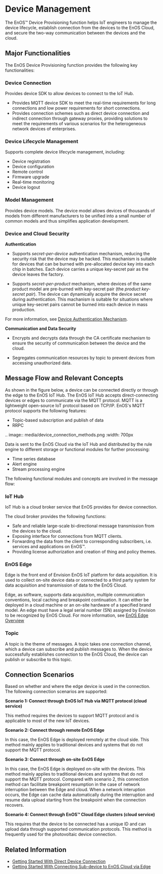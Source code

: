 # Device Management

The EnOS™ Device Provisioning function helps IoT engineers to manage the device lifecycle, establish connection from the devices to the EnOS Cloud, and secure the two-way communication between the devices and the cloud.

## Major Functionalities

The EnOS Device Provisioning function provides the following key functionalities:

### Device Connection

Provides device SDK to allow devices to connect to the IoT Hub.
- Provides MQTT device SDK to meet the real-time requirements for long connections and low power requirements for short connections.
- Provides connection schemes such as direct device connection and indirect connection through gateway proxies, providing solutions to meet the requirements of various scenarios for the heterogeneous network devices of enterprises.

### Device Lifecycle Management

Supports complete device lifecycle management, including:
- Device registration
- Device configuration
- Remote control
- Firmware upgrade
- Real-time monitoring
- Device logout

### Model Management

Provides device models. The device model allows devices of thousands of models from different manufacturers to be unified into a small number of common models and thus simplifies application development.

### Device and Cloud Security

**Authentication**

- Supports _secret-per-device_ authentication mechanism, reducing the security risk that the device may be hacked. This machanism is suitable for devices that can be burned with pre-allocated device key into each chip in batches. Each device carries a unique key-secret pair as the device leaves the factory.

- Supports _secret-per-product_ mechanism, where devices of the same product model are pre-burned with key-secret pair (the _product key-secret pair_). The device can dynamically acquire the device secret during authentication. This machanism is suitable for situations where unique key-secret pairs cannot be burned into each device in mass production.

For more information, see [Device Authentication Mechanism](deviceconnection_authentication).

**Communication and Data Security**

- Encrypts and decrypts data through the CA certificate mechanism to ensure the security of communication between the device and the cloud.

- Segregates communication resources by topic to prevent devices from accessing unauthorized data.


## Message Flow and Relevant Concepts

As shown in the figure below, a device can be connected directly or through the edge to the EnOS IoT Hub. The EnOS IoT Hub accepts direct-connecting devices or edges to communicate via the MQTT protocol. MQTT is a lightweight open-source IoT protocol based on TCP/IP. EnOS's MQTT protocol supports the following features:

- Topic-based subscription and publish of data
- RRPC

.. image:: media/device_connection_methods.png
   :width: 700px

Data is sent to the EnOS Cloud via the IoT Hub and distributed by the rule engine to different storage or functional modules for further processing:

- Time series database
- Alert engine
- Stream processing engine

The following functional modules and concepts are involved in the message flow:

### IoT Hub

IoT Hub is a cloud broker service that EnOS provides for device connection.

The cloud broker provides the following functions:

- Safe and reliable large-scale bi-directional message transmission from the devices to the cloud.
- Exposing interface for connections from MQTT clients.
- Forwarding the data from the client to corresponding subscribers, i.e. services and applications on EnOS™.
- Providing license authorization and creation of thing and policy themes.


### EnOS Edge

Edge is the front end of Envision EnOS IoT platform for data acquisition. It is used to collect on-site device data or connected to a third party system for data acquisition and transmission of data to the EnOS Cloud.

Edge, as software, supports data acquisition, multiple communication conventions, local caching and breakpoint continuation. It can either be deployed in a cloud machine or an on-site hardware of a specified brand model. An edge must have a legal serial number (SN) assigned by Envision to be recognized by EnOS Cloud. For more information, see [EnOS Edge Overview](https://www.envisioniot.com/docs/enos-edge/en/latest/edge_overview.html)

### Topic

A topic is the theme of messages. A topic takes one connection channel, which a device can subscribe and publish messages to. When the device successfully establishes connection to the EnOS Cloud, the device can publish or subscribe to this topic.

## Connection Scenarios

Based on whether and where the edge device is used in the connection. The following connection scenarios are supported:

**Scenario 1: Connect through EnOS IoT Hub via MQTT protocol (cloud service)**

This method requires the devices to support MQTT protocol and is applicable to most of the new IoT devices.

**Scenario 2: Connect through remote EnOS Edge**

In this case, the EnOS Edge is deployed remotely at the cloud side. This method mainly applies to traditional devices and systems that do not support the MQTT protocol.


**Scenario 3: Connect through on-site EnOS Edge**

In this case, the EnOS Edge is deployed on-site with the devices. This method mainly applies to traditional devices and systems that do not support the MQTT protocol. Compared with scenario 2, this connection method can facilitate breakpoint resumption in the case of network interruption between the Edge and cloud. When a network interuption occurs, the Edge can cache data automatically during the interruption and resume data upload starting from the breakpoint when the connection recovers.

**Scenario 4: Connect through EnOS™ Cloud Edge clusters (cloud service)**

This requires that the device to be connected has a unique ID and can upload data through supported communication protocols. This method is frequently used for the photovoltaic device connection.

## Related Information

- [Getting Started With Direct Device Connection](gettingstarted_device_connection)
- [Getting Started With Connecting Sub-device to EnOS Cloud via Edge](gettingstarted_edge_connection)
